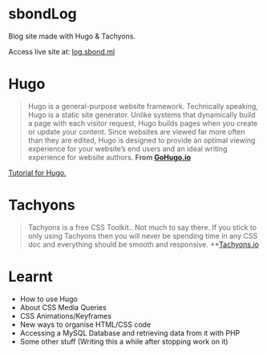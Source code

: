 # sbondLog
Blog site made with Hugo & Tachyons.

Access live site at: [log.sbond.ml](https://log.sbond.ml)

# Hugo
> Hugo is a general-purpose website framework. Technically speaking, Hugo is a static site generator. Unlike systems that dynamically build a page with each visitor request, Hugo builds pages when you create or update your content. Since websites are viewed far more often than they are edited, Hugo is designed to provide an optimal viewing experience for your website’s end users and an ideal writing experience for website authors.
**From [GoHugo.io](https://gohugo.io/about/what-is-hugo/)**

[Tutorial for Hugo.](https://www.youtube.com/watch?v=qtIqKaDlqXo)

# Tachyons
> Tachyons is a free CSS Toolkit.. Not much to say there. If you stick to only using Tachyons then you will never be spending time in any CSS doc and everything should be smooth and responsive.
**[Tachyons.io](http://tachyons.io/)

# Learnt
- How to use Hugo
- About CSS Media Queries
- CSS Animations/Keyframes
- New ways to organise HTML/CSS code
- Accessing a MySQL Database and retrieving data from it with PHP
- Some other stuff (Writing this a while after stopping work on it)
